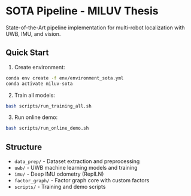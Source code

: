 # SOTA Pipeline - MILUV Thesis

State-of-the-Art pipeline implementation for multi-robot localization with UWB, IMU, and vision.

## Quick Start

1. Create environment:
```bash
conda env create -f env/environment_sota.yml
conda activate miluv-sota
```

2. Train all models:
```bash
bash scripts/run_training_all.sh
```

3. Run online demo:
```bash
bash scripts/run_online_demo.sh
```

## Structure

- `data_prep/` - Dataset extraction and preprocessing
- `uwb/` - UWB machine learning models and training
- `imu/` - Deep IMU odometry (RepILN)
- `factor_graph/` - Factor graph core with custom factors
- `scripts/` - Training and demo scripts
